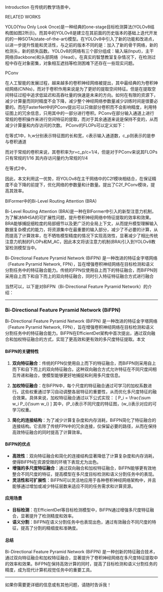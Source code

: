 Introduction
在传统的教学场景中，


RELATED WORKS

YOLO(You Only Look Once)是一种经典的one-stage目标检测算法(YOLOv8结构图如图2所示)。而其中的YOLOv8是建立在其前面的历史版本的基础上迭代开发的的一种SOTA(state-of-the-art)模型。在YOLOv8中引入了新的功能和改进点，以进一步提升性能和灵活性，与之前的版本不同的是：加入了新的骨干网络，新的检测头，新的损失函数。YOLOv8的网络有三个部分组成：输入端(Input)，主干网络(Backbone)和头部网络（Head）。在真实的智慧教室复杂情况下，在检测过程中存在对象密集，对象相互遮挡等检测困难下还存在一些现实问题。


PConv

在人工智能的发展过程，越来越多的卷积神经网络被提出，其中最经典的为卷积神经网络(CNNs)，而对于卷积作用来说是为了更好的提取空间特征。但是在提取空间特征过程中追求低延迟和高吞吐量的快速是未来的方向。如何在有限的资源下，减少计算量而同时精度不会下降，减少整个神经网络参数量减少训练时间是很要必要的。而在FasterNet中的PConv提出可以只做部分卷积而不会影响精度，利用特征图上的冗余信息，只用其中的一部分进行卷积。PConv在部分输入通道上进行常规的卷积操作来进行空间特征的提取，而对于其余通道来说是保持不变的，从而减少计算量和内存访问的次数。
PConv的FLOPs可以定义如下：

在等式1中，h,w分别表示特征图的长和宽，c表示输入通道数，c_p则表示的是参与卷积通道

而对于常规的卷积来说，其卷积率为r=c_p/c=1/4，但是对于PConv来说其FLOPs只有常规的1/16
其内存访问量约为常规的1/4

在等式2中，

因此，本文利用这一优势，将YOLOv8在主干网络中的C2f模块相结合，在保证精度不会下降的前提下，优化网络的参数量和计数量。提出了C2f_PConv模块，提高其效率。


BIFormer中的Bi-Level Routing Attention (BRA)


Bi-Level Routing Attention (BRA)是一种在BIFormer中引入的新型注意力机制，为了解决MHSA的可扩展性问题，提升卷积神经网络中特征提取的效率和效果。BRA能够捕捉细粒度的局部细节以及更广泛的全局上下文，从而提升模型理解输入数据复杂模式的能力，将资源集中在最重要的输入部分，减少了不必要的计算，从而提高了计算效率，在不牺牲模型精度的情况下实现高效性，显著减少了相比传统注意力机制的FLOPs和M_AC，因此本文将该注意力机制(BRA)引入到YOLOv8教室检测模型当中。


Bi-Directional Feature Pyramid Network (BiFPN) 是一种改进的特征金字塔网络（Feature Pyramid Network, FPN），旨在增强卷积神经网络在目标检测和语义分割任务中的特征融合能力。传统的FPN仅使用自上而下的特征融合，而BiFPN则采用自上而下和自下而上的双向特征融合，同时引入特征特征融合方式进行融合


当然可以，以下是对BiFPN（Bi-Directional Feature Pyramid Network）的介绍：

---

### Bi-Directional Feature Pyramid Network (BiFPN)

Bi-Directional Feature Pyramid Network (BiFPN) 是一种改进的特征金字塔网络（Feature Pyramid Network, FPN），旨在增强卷积神经网络在目标检测和语义分割任务中的特征融合能力。BiFPN在EfficientDet架构中首次提出，通过双向融合和加权特征融合的方式，实现了更高效和更有效的多尺度特征提取。本文

#### BiFPN的关键特性

1. **双向特征融合**：传统的FPN仅使用自上而下的特征融合，而BiFPN则采用自上而下和自下而上的双向特征融合。这种双向融合方式允许特征在不同尺度间相互传递和融合，使模型能够更好地捕捉和利用多尺度信息。

2. **加权特征融合**：在BiFPN中，每个尺度的特征融合通过可学习的加权系数进行。这些权重通过学习自动调整各层特征的重要性，从而优化多尺度特征的融合效果。具体来说，加权特征融合通过以下公式实现：
   \[
   P_i = \frac{\sum w_i P_i}{\sum w_i}
   \]
   其中，\(P_i\)表示不同尺度的特征图，\(w_i\)表示对应的可学习权重。

3. **简化的连接结构**：为了减少计算复杂度和内存消耗，BiFPN简化了特征融合的连接结构。它去除了传统FPN中的冗余连接，仅保留必要的路径，从而在保持高效特征融合的同时提高了计算效率。

#### BiFPN的优点

- **高效性**：双向特征融合和简化的连接结构显著降低了计算复杂度和内存消耗，使得BiFPN在资源受限的环境下表现尤为出色。
- **增强的多尺度特征融合**：通过双向融合和加权特征融合，BiFPN能够更有效地整合不同尺度的特征，提高模型在多尺度目标检测和语义分割任务中的表现。
- **灵活性和可扩展性**：BiFPN可以灵活地应用于各种卷积神经网络架构中，并且能够通过增加或减少特征层数来适应不同的任务需求和计算资源。

#### 应用场景

- **目标检测**：在EfficientDet等目标检测模型中，BiFPN通过增强多尺度特征融合，显著提升了检测精度和效率。
- **语义分割**：BiFPN在语义分割任务中也表现出色，通过有效融合不同尺度的特征，提高了分割的精细度和准确度。

#### 总结

Bi-Directional Feature Pyramid Network (BiFPN) 是一种创新的特征融合技术，通过双向特征融合和加权特征融合，显著提升了卷积神经网络在多尺度特征提取中的效率和效果。BiFPN在保持高效计算的同时，提高了目标检测和语义分割任务的精度，成为现代计算机视觉任务中的重要工具。

---

如果你需要更详细的信息或有其他问题，请随时告诉我！


